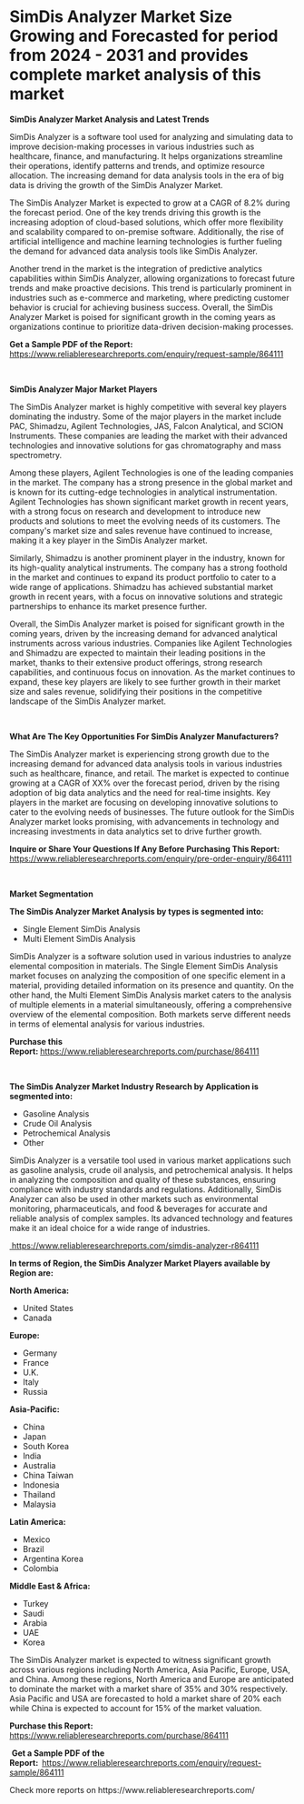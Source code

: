 <p><h1>SimDis Analyzer Market Size Growing and Forecasted for period from 2024 - 2031 and provides complete market analysis of this market</h1></p><p><strong>SimDis Analyzer Market Analysis and Latest Trends</strong></p>
<p><p>SimDis Analyzer is a software tool used for analyzing and simulating data to improve decision-making processes in various industries such as healthcare, finance, and manufacturing. It helps organizations streamline their operations, identify patterns and trends, and optimize resource allocation. The increasing demand for data analysis tools in the era of big data is driving the growth of the SimDis Analyzer Market.</p><p>The SimDis Analyzer Market is expected to grow at a CAGR of 8.2% during the forecast period. One of the key trends driving this growth is the increasing adoption of cloud-based solutions, which offer more flexibility and scalability compared to on-premise software. Additionally, the rise of artificial intelligence and machine learning technologies is further fueling the demand for advanced data analysis tools like SimDis Analyzer.</p><p>Another trend in the market is the integration of predictive analytics capabilities within SimDis Analyzer, allowing organizations to forecast future trends and make proactive decisions. This trend is particularly prominent in industries such as e-commerce and marketing, where predicting customer behavior is crucial for achieving business success. Overall, the SimDis Analyzer Market is poised for significant growth in the coming years as organizations continue to prioritize data-driven decision-making processes.</p></p>
<p><strong>Get a Sample PDF of the Report:&nbsp;</strong> <a href="https://www.reliableresearchreports.com/enquiry/request-sample/864111">https://www.reliableresearchreports.com/enquiry/request-sample/864111</a></p>
<p>&nbsp;</p>
<p><strong>SimDis Analyzer Major Market Players</strong></p>
<p><p>The SimDis Analyzer market is highly competitive with several key players dominating the industry. Some of the major players in the market include PAC, Shimadzu, Agilent Technologies, JAS, Falcon Analytical, and SCION Instruments. These companies are leading the market with their advanced technologies and innovative solutions for gas chromatography and mass spectrometry.</p><p>Among these players, Agilent Technologies is one of the leading companies in the market. The company has a strong presence in the global market and is known for its cutting-edge technologies in analytical instrumentation. Agilent Technologies has shown significant market growth in recent years, with a strong focus on research and development to introduce new products and solutions to meet the evolving needs of its customers. The company's market size and sales revenue have continued to increase, making it a key player in the SimDis Analyzer market.</p><p>Similarly, Shimadzu is another prominent player in the industry, known for its high-quality analytical instruments. The company has a strong foothold in the market and continues to expand its product portfolio to cater to a wide range of applications. Shimadzu has achieved substantial market growth in recent years, with a focus on innovative solutions and strategic partnerships to enhance its market presence further.</p><p>Overall, the SimDis Analyzer market is poised for significant growth in the coming years, driven by the increasing demand for advanced analytical instruments across various industries. Companies like Agilent Technologies and Shimadzu are expected to maintain their leading positions in the market, thanks to their extensive product offerings, strong research capabilities, and continuous focus on innovation. As the market continues to expand, these key players are likely to see further growth in their market size and sales revenue, solidifying their positions in the competitive landscape of the SimDis Analyzer market.</p></p>
<p>&nbsp;</p>
<p><strong>What Are The Key Opportunities For SimDis Analyzer Manufacturers?</strong></p>
<p><p>The SimDis Analyzer market is experiencing strong growth due to the increasing demand for advanced data analysis tools in various industries such as healthcare, finance, and retail. The market is expected to continue growing at a CAGR of XX% over the forecast period, driven by the rising adoption of big data analytics and the need for real-time insights. Key players in the market are focusing on developing innovative solutions to cater to the evolving needs of businesses. The future outlook for the SimDis Analyzer market looks promising, with advancements in technology and increasing investments in data analytics set to drive further growth.</p></p>
<p><strong>Inquire or Share Your Questions If Any Before Purchasing This Report:</strong> <a href="https://www.reliableresearchreports.com/enquiry/pre-order-enquiry/864111">https://www.reliableresearchreports.com/enquiry/pre-order-enquiry/864111</a></p>
<p>&nbsp;</p>
<p><strong>Market Segmentation</strong></p>
<p><strong>The SimDis Analyzer Market Analysis by types is segmented into:</strong></p>
<p><ul><li>Single Element SimDis Analysis</li><li>Multi Element SimDis Analysis</li></ul></p>
<p><p>SimDis Analyzer is a software solution used in various industries to analyze elemental composition in materials. The Single Element SimDis Analysis market focuses on analyzing the composition of one specific element in a material, providing detailed information on its presence and quantity. On the other hand, the Multi Element SimDis Analysis market caters to the analysis of multiple elements in a material simultaneously, offering a comprehensive overview of the elemental composition. Both markets serve different needs in terms of elemental analysis for various industries.</p></p>
<p><strong>Purchase this Report:&nbsp;</strong><a href="https://www.reliableresearchreports.com/purchase/864111">https://www.reliableresearchreports.com/purchase/864111</a></p>
<p>&nbsp;</p>
<p><strong>The SimDis Analyzer Market Industry Research by Application is segmented into:</strong></p>
<p><ul><li>Gasoline Analysis</li><li>Crude Oil Analysis</li><li>Petrochemical Analysis</li><li>Other</li></ul></p>
<p><p>SimDis Analyzer is a versatile tool used in various market applications such as gasoline analysis, crude oil analysis, and petrochemical analysis. It helps in analyzing the composition and quality of these substances, ensuring compliance with industry standards and regulations. Additionally, SimDis Analyzer can also be used in other markets such as environmental monitoring, pharmaceuticals, and food & beverages for accurate and reliable analysis of complex samples. Its advanced technology and features make it an ideal choice for a wide range of industries.</p></p>
<p><a href="https://www.reliableresearchreports.com/simdis-analyzer-r864111">&nbsp;https://www.reliableresearchreports.com/simdis-analyzer-r864111</a></p>
<p><strong>In terms of Region, the SimDis Analyzer Market Players available by Region are:</strong></p>
<p>
    <p> <strong> North America: </strong>
        <ul>
            <li>United States</li>
            <li>Canada</li>
        </ul>
        </p> 
    <p> <strong> Europe: </strong>
        <ul>
            <li>Germany</li>
            <li>France</li>
            <li>U.K.</li>
            <li>Italy</li>
            <li>Russia</li>
        </ul>
        </p> 
    <p> <strong> Asia-Pacific: </strong>
        <ul>
            <li>China</li>
            <li>Japan</li>
            <li>South Korea</li>
            <li>India</li>
            <li>Australia</li>
            <li>China Taiwan</li>
            <li>Indonesia</li>
            <li>Thailand</li>
            <li>Malaysia</li>
        </ul>
        </p> 
    <p> <strong> Latin America: </strong>
        <ul>
            <li>Mexico</li>
            <li>Brazil</li>
            <li>Argentina Korea</li>
            <li>Colombia</li>
        </ul>
        </p> 
    <p> <strong> Middle East & Africa: </strong>
        <ul>
            <li>Turkey</li>
            <li>Saudi</li>
            <li>Arabia</li>
            <li>UAE</li>
            <li>Korea</li>
        </ul>
    </p>
    </p>
<p><p>The SimDis Analyzer market is expected to witness significant growth across various regions including North America, Asia Pacific, Europe, USA, and China. Among these regions, North America and Europe are anticipated to dominate the market with a market share of 35% and 30% respectively. Asia Pacific and USA are forecasted to hold a market share of 20% each while China is expected to account for 15% of the market valuation.</p></p>
<p><strong>Purchase this Report: </strong><a href="https://www.reliableresearchreports.com/purchase/864111">https://www.reliableresearchreports.com/purchase/864111</a></p>
<p>&nbsp;<strong>Get a Sample PDF of the Report:&nbsp;&nbsp;</strong><a href="https://www.reliableresearchreports.com/enquiry/request-sample/864111">https://www.reliableresearchreports.com/enquiry/request-sample/864111</a></p>
<p><strong></strong></p>
<p>Check more reports on https://www.reliableresearchreports.com/</p>